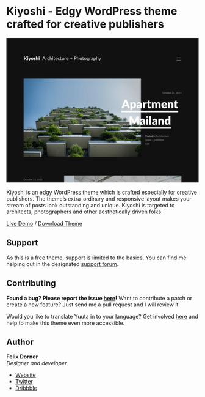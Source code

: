 # Kiyoshi - Edgy WordPress theme crafted for creative publishers

![Kiyoshi Screenshot](screenshot.png)

Kiyoshi is an edgy WordPress theme which is crafted especially for creative publishers. The theme’s extra-ordinary and responsive layout makes your stream of posts look outstanding and unique. Kiyoshi is targeted to architects, photographers and other aesthetically driven folks.

[Live Demo](http://kiyoshi.felixdorner.de) / [Download Theme](https://wordpress.org/themes/kiyoshi/)

## Support

As this is a free theme, support is limited to the basics. You can find me helping out in the designated [support forum](https://wordpress.org/support/theme/kiyoshi).

## Contributing

**Found a bug? Please report the issue [here](https://github.com/felixdorner/kiyoshi/issues)!** Want to contribute a patch or create a new feature? Just send me a pull request and I will review it.

Would you like to translate Yuuta in to your language? Get involved [here](https://translate.wordpress.org/projects/wp-themes/kiyoshi) and help to make this theme even more accessible.

## Author

**Felix Dorner**  
*Designer and developer*

- [Website](http://felixdorner.de)
- [Twitter](https://twitter.com/felixdorner)
- [Dribbble](https://www.dribbble.com/felixdorner)
